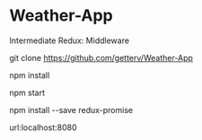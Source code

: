# Weather-App

Intermediate Redux: Middleware

git clone https://github.com/getterv/Weather-App

npm install

npm start

npm install --save redux-promise

url:localhost:8080
